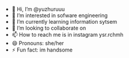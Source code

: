 - 👋 Hi, I’m @yuzhuruuu
- 👀 I’m interested in sofware engineering
- 🌱 I’m currently learning information sytsem
- 💞️ I’m looking to collaborate on 
- 📫 How to reach me is in instagram ysr.rchmh
- 😄 Pronouns: she/her
- ⚡ Fun fact: im handsome

<!---
yuzhuruuu/yuzhuruuu is a ✨ special ✨ repository because its `README.md` (this file) appears on your GitHub profile.
You can click the Preview link to take a look at your changes.
--->
